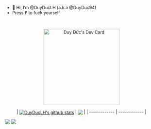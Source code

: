 - 👋 Hi, I’m @DuyDucLH (a.k.a @DuyDuc94)
- Press <kbd>F</kbd> to fuck yourself
<br>
<p align="center">
  <a href="https://app.daily.dev/duyduc94">
    <img src="https://api.daily.dev/devcards/973512fc4b2940248b19a0c50df3fb74.png?r=v25" width="250" alt="Duy Đức's Dev Card"/>
  </a>
</p>
<p align="center">
| <a href="https://github.com/DuyDucLH/github-readme-stats"><img align="center" src="https://github-readme-stats.vercel.app/api?username=DuyDucLH&&hide=stars,issues&custom_title=My+Github+Stats&show_icons=true&rank_icon=github&theme=buefy&hide_border=true" alt="DuyDucLH's github stats" /></a> | <a href="https://github.com/DuyDucLH/github-readme-stats"><img align="center" src="https://github-readme-stats.vercel.app/api/top-langs/?username=DuyDucLH&layout=compact&theme=buefy&hide_border=true" /></a> |
| ------------- | ------------- |  
</p>

![](https://hit.yhype.me/github/profile?user_id=117431803)
![](https://komarev.com/ghpvc/?username=DuyDucLH&style=plastic&label=People+Who+Found+Me)
